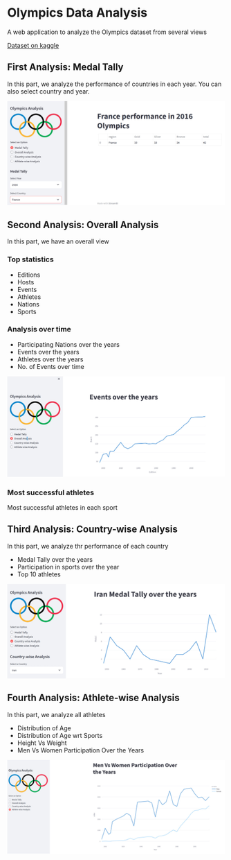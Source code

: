 # Olympics Data Analysis
A web application to analyze the Olympics dataset from several views

[Dataset on kaggle](https://www.kaggle.com/datasets/heesoo37/120-years-of-olympic-history-athletes-and-results)

## First Analysis: Medal Tally
In this part, we analyze the performance of countries in each year. You can also select country and year.

![medal tally pic](data/pics/medal%20tally.jpg)

## Second Analysis: Overall Analysis
In this part, we have an overall view

### Top statistics
* Editions 
* Hosts
* Events
* Athletes
* Nations
* Sports

### Analysis over time
* Participating Nations over the years
* Events over the years
* Athletes over the years
* No. of Events over time

![events](data/pics/events.jpg)

### Most successful athletes
Most successful athletes in each sport 

## Third Analysis: Country-wise Analysis
In this part, we analyze thr performance of each country

* Medal Tally over the years
* Participation in sports over the year
* Top 10 athletes

![iran's medals](data/pics/medals.jpg)

## Fourth Analysis: Athlete-wise Analysis
In this part, we analyze all athletes
* Distribution of Age
* Distribution of Age wrt Sports
* Height Vs Weight
* Men Vs Women Participation Over the Years

![men vs women](data/pics/m%20vs%20w.jpg)
